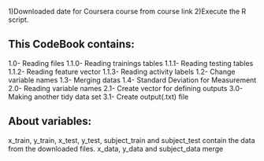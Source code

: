 1)Downloaded date for Coursera course from course link
2)Execute the R script.

This CodeBook contains:
------------------------------------------------------------------------------------------
1.0- Reading files
1.1.0- Reading trainings tables
1.1.1- Reading testing tables
1.1.2- Reading feature vector
1.1.3- Reading activity labels
1.2- Change variable names
1.3- Merging datas
1.4- Standard Deviation for Measurement
2.0- Reading variable names
2.1- Create vector for defining outputs
3.0- Making another tidy data set
3.1- Create output(.txt) file


About variables:
------------------------------------------------------------------------------------------
x_train, y_train, x_test, y_test, subject_train and subject_test contain the data from the downloaded files.
x_data, y_data and subject_data merge 
